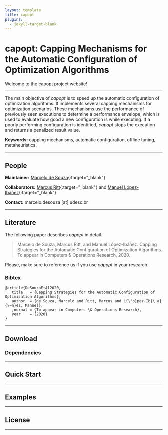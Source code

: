 ```yaml
---
layout: template
title: capopt
plugins:
  - jekyll-target-blank
---
```


# capopt: Capping Mechanisms for the Automatic Configuration of Optimization Algorithms

Welcome to the capopt project website!

***

The main objective of *capopt* is to speed up the automatic configuration of optimization algorithms. It implements several capping mechanisms for optimization scenarios. These mechanisms use the performance of previously seen executions to determine a performance envelope, which is used to evaluate how good a new configuration is while executing. If a poorly performing configuration is identified, *capopt* stops the execution and returns a penalized result value.

**Keywords:** capping mechanisms, automatic configuration, offline tuning, metaheuristics.

***

## People

**Maintainer:** [Marcelo de Souza][marcelo]{:target="_blank"}

**Collaborators:** [Marcus Ritt][marcus]{:target="_blank"} and [Manuel López-Ibáñez][manuel]{:target="_blank"}

**Contact:** marcelo.desouza [at] udesc.br


***


## Literature

The following paper describes *capopt* in detail.

> Marcelo de Souza, Marcus Ritt, and Manuel López-Ibáñez. Capping Strategies for the Automatic Configuration of Optimization Algorithms. To appear in Computers & Operations Research, 2020.

Please, make sure to reference us if you use *capopt* in your research.

### Bibtex
```
@article{DeSouzaEtAl2020,
   title   = {Capping Strategies for the Automatic Configuration of Optimization Algorithms},
   author  = {de Souza, Marcelo and Ritt, Marcus and L{\'o}pez-Ib{\'a}{\~n}ez, Manuel},
   journal = {To appear in Computers \& Operations Research},
   year    = {2020}
}
```

***

## Download

### Dependencies

***

## Quick Start

***

## Examples

***

## License

***

[marcelo]: https://souzamarcelo.github.io
[marcus]: https://www.inf.ufrgs.br/~mrpritt
[manuel]: http://lopez-ibanez.eu
